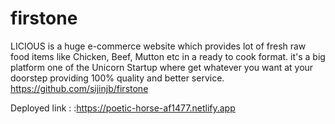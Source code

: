 # firstone
LICIOUS is a huge e-commerce website which provides lot of fresh raw food items like Chicken, Beef, Mutton etc in a ready to cook format. it's a big platform one of the Unicorn Startup where get whatever you want at your doorstep providing 100% quality and better service.
https://github.com/sijinjb/firstone


Deployed link : :https://poetic-horse-af1477.netlify.app
